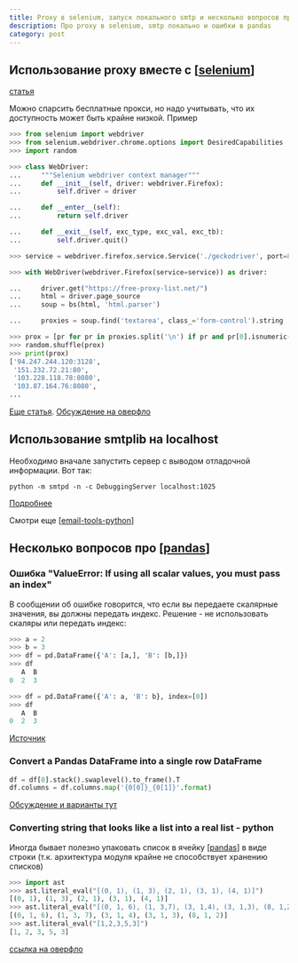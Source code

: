 ```yaml
---
title: Proxy в selenium, запуск локального smtp и несколько вопросов про pandas
description: Про proxy в selenium, smtp локально и ошибки в pandas
category: post
---
```

## Использование proxy вместе с [[selenium]]

[статья](https://medium.com/ml-book/multiple-proxy-servers-in-selenium-web-driver-python-4e856136199d)

Можно спарсить бесплатные прокси, но надо учитывать, что их доступность может быть крайне низкой. Пример

```python
>>> from selenium import webdriver
>>> from selenium.webdriver.chrome.options import DesiredCapabilities
>>> import random

>>> class WebDriver:
...     """Selenium webdriver context manager"""
...     def __init__(self, driver: webdriver.Firefox):
...         self.driver = driver

...     def __enter__(self):
...         return self.driver

...     def __exit__(self, exc_type, exc_val, exc_tb):
...         self.driver.quit()

>>> service = webdriver.firefox.service.Service('./geckodriver', port=8080)

>>> with WebDriver(webdriver.Firefox(service=service)) as driver:

...     driver.get("https://free-proxy-list.net/")
...     html = driver.page_source
...     soup = bs(html, 'html.parser')

...     proxies = soup.find('textarea', class_='form-control').string

>>> prox = [pr for pr in proxies.split('\n') if pr and pr[0].isnumeric()]
>>> random.shuffle(prox)
>>> print(prox)
['94.247.244.120:3128',
 '151.232.72.21:80',
 '103.228.118.78:8080',
 '103.87.164.76:8080',
...
```

[Еще статья](https://www.browserstack.com/guide/set-proxy-in-selenium). [Обсуждение на оверфло](https://stackoverflow.com/questions/17082425/running-selenium-webdriver-with-a-proxy-in-python)

## Использование smtplib на localhost

Необходимо вначале запустить сервер с выводом отладочной информации. Вот так:

```shell
python -m smtpd -n -c DebuggingServer localhost:1025
```

[Подробнее](https://stackoverflow.com/a/20352563/15966204)

Смотри еще [[email-tools-python]]

## Несколько вопросов про [[pandas]]

### Ошибка "ValueError: If using all scalar values, you must pass an index"

В сообщении об ошибке говорится, что если вы передаете скалярные значения, вы должны передать индекс. Решение - не использовать скаляры или передать индекс:

```python
>>> a = 2
>>> b = 3
>>> df = pd.DataFrame({'A': [a,], 'B': [b,]})
>>> df
   A  B
0  2  3
```

```python
>>> df = pd.DataFrame({'A': a, 'B': b}, index=[0])
>>> df
   A  B
0  2  3
```

[Источник](https://stackoverflow.com/questions/17839973/constructing-pandas-dataframe-from-values-in-variables-gives-valueerror-if-usi)

### Convert a Pandas DataFrame into a single row DataFrame

```python
df = df[0].stack().swaplevel().to_frame().T
df.columns = df.columns.map('{0[0]}_{0[1]}'.format)
```

[Обсуждение и варианты тут](https://stackoverflow.com/questions/47736022/convert-a-pandas-dataframe-into-a-single-row-dataframe)

### Converting string that looks like a list into a real list - python

Иногда бывает полезно упаковать список в ячейку [[pandas]] в виде строки (т.к. архитектура модуля крайне не способствует хранению списков)

```python
>>> import ast
>>> ast.literal_eval("[(0, 1), (1, 3), (2, 1), (3, 1), (4, 1)]")
[(0, 1), (1, 3), (2, 1), (3, 1), (4, 1)]
>>> ast.literal_eval("[(0, 1, 6), (1, 3,7), (3, 1,4), (3, 1,3), (8, 1,2)]")
[(0, 1, 6), (1, 3, 7), (3, 1, 4), (3, 1, 3), (8, 1, 2)]
>>> ast.literal_eval("[1,2,3,5,3]")
[1, 2, 3, 5, 3]
```

[ссылка на оверфло](https://stackoverflow.com/a/20250415/15966204)

[//begin]: # "Autogenerated link references for markdown compatibility"
[selenium]: ..%2Fnotes%2Fselenium "Selenium"
[email-tools-python]: ..%2Fnotes%2Femail-tools-python "Email tools in python"
[pandas]: ..%2Fnotes%2Fpandas "Pandas"
[//end]: # "Autogenerated link references"